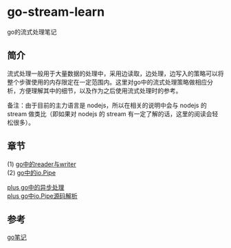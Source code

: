 # go-stream-learn
go的流式处理笔记

## 简介
流式处理一般用于大量数据的处理中，采用边读取，边处理，边写入的策略可以将整个步骤使用的内存限定在一定范围内。这里对go中的流式处理策略做相应分析，方便理解其中的细节，以及作为之后使用流式处理时的参考。

备注：由于目前的主力语言是 nodejs，所以在相关的说明中会与 nodejs 的 stream 做类比（即如果对 nodejs 的 stream 有一定了解的话，这里的阅读会轻松很多）。

## 章节
(1) [go中的reader与writer](/docs/1.reader与writer.md)   
(2) [go中的io.Pipe](/docs/2.pipe.md)  

[plus go中的异步处理](/docs/plus.async.md)  
[plus go中io.Pipe源码解析](/docs/plus.pipe_detail.md)

## 参考
[go笔记](https://liushuchun.gitbooks.io/golang/content/)